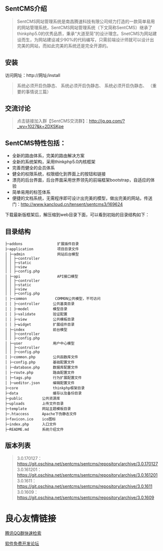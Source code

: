 ## SentCMS介绍
> SentCMS网站管理系统是南昌腾速科技有限公司倾力打造的一款简单易用的网站管理系统，SentCMS网站管理系统（下文简称SentCMS）继承了thinkphp5.0的优秀品质，秉承“大道至简”的设计理念。SnetCMS为网站建设而生，为网站建设减少90%的代码编写，只需前端设计师就可以设计出完美的网站，而如此完美的系统还是完全开源的。

## 安装

访问网址：http://网址/install

> 系统必须开启伪静态、
> 系统必须开启伪静态、
> 系统必须开启伪静态、
>（重要的事情说三篇）

## 交流讨论

> 点击链接加入群【SentCMS交流群】：http://jq.qq.com/?_wv=1027&k=2DXSKpe

## SentCMS特性包括：
* 全新的路由体系，完美的路由解决方案
* 全新的系统架构，采用thinkphp5.0内核框架
* 完善而健全的会员体系
* 健全的权限系统，权限细化到界面上的按钮和链接
* 漂亮的后台界面，后台界面采用世界领先的前端框架bootstrap，自适应的体验
* 简单易用的标签体系
* 便捷的文档系统，无需程序即可设计出完美的模型，做出完美的网站，传送门：http://www.kancloud.cn/tensent/sentcms3/169624

下载最新版框架后，解压缩到web目录下面，可以看到初始的目录结构如下：
## 目录结构
~~~
├─addons                扩展插件目录
├─application           项目目录文件
│ ├─admin               网站后台模型
│ │ ├─controller
│ │ ├─static
│ │ ├─view
│ │ ├─config.php
│ ├─api                 API接口模型
│ │ ├─controller
│ │ ├─static
│ │ ├─view
│ │ ├─config.php
│ ├─common             COMMON公共模型，不可访问
│ │ ├─controller      公共基类目录
│ │ ├─model           模型目录
│ │ ├─validate        验证配置
│ │ ├─view            公共模板目录
│ │ ├─widget          扩展组件目录
│ ├─index             前台模型
│ │ ├─controller
│ │ ├─config.php
│ ├─user              用户中心模型
│ │ ├─controller
│ │ ├─config.php
│ ├─common.php        公共函数库文件
│ ├─config.php        基础配置文件
│ ├─database.php      数据库配置文件
│ ├─route.php         路由配置文件
│ ├─tags.php          行为扩展配置文件
│ ├─ueditor.json      编辑配置文件
├─core                thinkphp框架目录
├─data                缓存以及备份目录
├─public         公共资源库
├─uploads        上传文件目录
├─template       网站主题模板目录
├─.htaccess      Apache下伪静态文件
├─favicon.ico    ico图标
├─index.php      入口文件
├─README.md      系统介绍文件
~~~

## 版本列表

> 3.0.170127： https://git.oschina.net/sentcms/sentcms/repository/archive/3.0.170127
> 3.0.161201：https://git.oschina.net/sentcms/sentcms/repository/archive/3.0.161201
> 3.0.1611：https://git.oschina.net/sentcms/sentcms/repository/archive/3.0.1611
> 3.0.1609：https://git.oschina.net/sentcms/sentcms/repository/archive/3.0.1609

 # 良心友情链接

[腾讯QQ群快速检索](http://u.720life.cn/s/8cf73f7c)

[软件免费开发论坛](http://u.720life.cn/s/bbb01dc0)